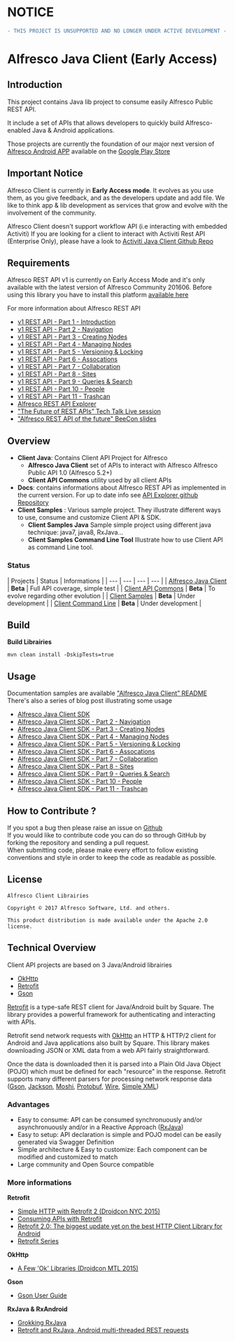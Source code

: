 # NOTICE
```diff
- THIS PROJECT IS UNSUPPORTED AND NO LONGER UNDER ACTIVE DEVELOPMENT -
```


# Alfresco Java Client (Early Access)

## Introduction
This project contains Java lib project to consume easily Alfresco Public REST API.

It include a set of APIs that allows developers to quickly build Alfresco-enabled Java & Android applications. 

Those projects are currently the foundation of our major next version of [Alfresco Android APP](https://github.com/Alfresco/alfresco-android-app) available on the [Google Play Store](https://play.google.com/store/apps/details?id=org.alfresco.mobile.android.application)

## Important Notice

Alfresco Client is currently in **Early Access mode**. It evolves as you use them, as you give feedback, and as the developers update and add file. We like to think app & lib development as services that grow and evolve with the involvement of the community.

Alfresco Client doesn't support workflow API (i.e interacting with embedded Activiti)
If you are looking for a client to interact with Activiti Rest API (Enterprise Only), please have a look to [Activiti Java Client Github Repo](https://github.com/Alfresco/activiti-client-sdk)

## Requirements

Alfresco REST API v1 is currently on Early Access Mode and it's only available with the latest version of Alfresco Community 201606.
Before using this library you have to install this platform [available here](https://wiki.alfresco.com/wiki/Alfresco_Community_Edition_201606_EA_Release_Notes)

For more information about Alfresco REST API
- [v1 REST API - Part 1 - Introduction](https://community.alfresco.com/community/ecm/blog/2016/10/11/v1-rest-api-part-1-introduction)
- [v1 REST API - Part 2 - Navigation](https://community.alfresco.com/community/ecm/blog/2016/10/17/v1-rest-api-part-2-navigation)
- [v1 REST API - Part 3 - Creating Nodes](https://community.alfresco.com/community/ecm/blog/2016/10/24/v1-rest-api-part-3-creating-nodes)
- [v1 REST API - Part 4 - Managing Nodes](https://community.alfresco.com/community/ecm/blog/2016/11/02/v1-rest-api-part-4-managing-nodes)
- [v1 REST API - Part 5 - Versioning & Locking](https://community.alfresco.com/community/ecm/blog/2016/11/11/v1-rest-api-part-5-versioning-locking)
- [v1 REST API - Part 6 - Assocations](https://community.alfresco.com/community/ecm/blog/2016/11/23/v1-rest-api-part-6-associations)
- [v1 REST API - Part 7 - Collaboration](https://community.alfresco.com/community/ecm/blog/2016/12/14/v1-rest-api-part-7-collaboration)
- [v1 REST API - Part 8 - Sites](https://community.alfresco.com/community/ecm/blog/2017/02/24/v1-rest-api-part-8-sites)
- [v1 REST API - Part 9 - Queries & Search](https://community.alfresco.com/community/ecm/blog/2017/04/11/v1-rest-api-part-9-queries-search)
- [v1 REST API - Part 10 - People](https://community.alfresco.com/community/ecm/blog/2017/04/18/v1-rest-api-part-10-people)
- [v1 REST API - Part 11 - Trashcan](https://community.alfresco.com/community/ecm/blog/2017/04/24/v1-rest-api-part-11-trashcan)
- [Alfresco REST API Explorer](https://api-explorer.alfresco.com/api-explorer/)
- ["The Future of REST APIs” Tech Talk Live session](https://www.youtube.com/watch?v=LCw7fe1pVSw)
- ["Alfresco REST API of the future" BeeCon slides](http://www.slideshare.net/jvonka/alfresco-rest-api-of-the-future-is-closer-than-you-think)


## Overview
- **Client Java**: Contains Client API Project for Alfresco
    * **Alfresco Java Client** set of APIs to interact with Alfresco Alfresco Public API 1.0 (Alfresco 5.2+)
    * **Client API Commons** utility used by all client APIs
- **Docs**: contains informations about Alfresco REST API as implemented in the current version. For up to date info see [API Explorer github Repository](https://github.com/Alfresco/rest-api-explorer/tree/master/src/main/webapp/definitions)
- **Client Samples** : Various sample project. They illustrate different ways to use, consume and customize Client API & SDK.
    * **Client Samples Java** Sample simple project using different java technique: java7, java8, RxJava...
    * **Client Samples Command Line Tool** Illustrate how to use Client API as command Line tool.

### Status
| Projects | Status | Informations |
| --- | --- | --- | --- |
| [Alfresco Java Client](client-java/alfresco-java-client) | **Beta** | Full API coverage, simple test |
| [Client API Commons](client-java/client-commons) | **Beta** | To evolve regarding other evolution |
| [Client Samples](client-samples/client-samples-java) | **Beta** | Under development |
| [Client Command Line](client-samples/client-samples-cli) | **Beta** | Under development |

## Build

**Build Librairies**
    
    mvn clean install -DskipTests=true

## Usage

Documentation samples are available ["Alfresco Java Client” README](https://github.com/Alfresco/alfresco-client-sdk/tree/master/client-java/alfresco-java-client)<br/>
There's also a series of blog post illustrating some usage
- [Alfresco Java Client SDK](https://community.alfresco.com/community/ecm/blog/2016/11/17/alfresco-java-client-sdk)
- [Alfresco Java Client SDK - Part 2 - Navigation](https://community.alfresco.com/community/ecm/blog/2016/11/17/alfresco-java-client-sdk-usage)
- [Alfresco Java Client SDK - Part 3 - Creating Nodes](https://community.alfresco.com/community/ecm/blog/2016/11/17/alfresco-java-client-sdk-usage-part-3)
- [Alfresco Java Client SDK - Part 4 - Managing Nodes](https://community.alfresco.com/community/ecm/blog/2016/11/17/alfresco-java-client-sdk-usage-part-4)
- [Alfresco Java Client SDK - Part 5 - Versioning & Locking](https://community.alfresco.com/community/ecm/blog/2016/11/17/alfresco-java-client-sdk-usage-part-5)
- [Alfresco Java Client SDK - Part 6 - Assocations](https://community.alfresco.com/community/ecm/blog/2016/11/25/alfresco-java-client-sdk-usage-part-6)
- [Alfresco Java Client SDK - Part 7 - Collaboration](https://community.alfresco.com/community/ecm/blog/2017/04/26/alfresco-java-client-sdk-usage-part-7)
- [Alfresco Java Client SDK - Part 8 - Sites](https://community.alfresco.com/community/ecm/blog/2017/04/26/alfresco-java-client-sdk-usage-part-8)
- [Alfresco Java Client SDK - Part 9 - Queries & Search](https://community.alfresco.com/community/ecm/blog/2017/04/26/alfresco-java-client-sdk-usage-part-9)
- [Alfresco Java Client SDK - Part 10 - People](https://community.alfresco.com/community/ecm/blog/2017/04/26/alfresco-java-client-sdk-usage-part-10)
- [Alfresco Java Client SDK - Part 11 - Trashcan](https://community.alfresco.com/community/ecm/blog/2017/04/26/alfresco-java-client-sdk-usage-part-11)
	
## How to Contribute ?

If you spot a bug then please raise an issue on [Github](https://github.com/Alfresco/alfresco-client-sdk/issues?q=is%3Aopen+sort%3Acreated-desc)<br/>
If you would like to contribute code you can do so through GitHub by forking the repository and sending a pull request.<br/>
When submitting code, please make every effort to follow existing conventions and style in order to keep the code as readable as possible.<br/>
	
## License

    Alfresco Client Librairies

    Copyright © 2017 Alfresco Software, Ltd. and others.

    This product distribution is made available under the Apache 2.0 license.
    
 

## Technical Overview
Client API projects are based on 3 Java/Android librairies

* [OkHttp][2]
* [Retrofit][1]
* [Gson][3]

[Retrofit][1] is a type-safe REST client for Java/Android built by Square. The library provides a powerful framework for authenticating and interacting with APIs.

Retrofit send network requests with [OkHttp][2] an HTTP & HTTP/2 client for Android and Java applications also built by Square. This library makes downloading JSON or XML data from a web API fairly straightforward. 

Once the data is downloaded then it is parsed into a Plain Old Java Object (POJO) which must be defined for each "resource" in the response. Retrofit supports many different parsers for processing network response data ([Gson][3], [Jackson][4], [Moshi][5], [Protobuf][6], [Wire][7], [Simple XML][8])

### Advantages

* Easy to consume: API can be consumed synchronuously and/or asynchronuously and/or in a Reactive Approach ([RxJava][9])
* Easy to setup: API declaration is simple and POJO model can be easily generated via Swagger Definition
* Simple architecture & Easy to customize: Each component can be modified and customized to match 
* Large community and Open Source compatible	
	
### More informations

**Retrofit**

- [Simple HTTP with Retrofit 2 (Droidcon NYC 2015)](https://speakerdeck.com/jakewharton/simple-http-with-retrofit-2-droidcon-nyc-2015)
- [Consuming APIs with Retrofit](https://guides.codepath.com/android/Consuming-APIs-with-Retrofit#setup)
- [Retrofit 2.0: The biggest update yet on the best HTTP Client Library for Android](http://inthecheesefactory.com/blog/retrofit-2.0/en)
- [Retrofit Series](https://futurestud.io/blog/retrofit-2-upgrade-guide-from-1-9)

**OkHttp**

- [A Few 'Ok' Libraries (Droidcon MTL 2015)](https://speakerdeck.com/jakewharton/a-few-ok-libraries-droidcon-mtl-2015)

**Gson**

- [Gson User Guide](https://github.com/google/gson/blob/master/UserGuide.md)

**RxJava & RxAndroid**

- [Grokking RxJava](http://blog.danlew.net/2014/09/15/grokking-rxjava-part-1/)
- [Retrofit and RxJava, Android multi-threaded REST requests](http://randomdotnext.com/retrofit-rxjava/)

   
[1]: http://square.github.io/retrofit/
[2]: http://square.github.io/okhttp/
[3]: https://github.com/google/gson
[4]: http://wiki.fasterxml.com/JacksonHome
[5]: http://github.com/square/moshi
[6]: http://github.com/google/protobuf
[7]: http://github.com/square/wire
[8]: http://simple.sourceforge.net/
[9]: https://github.com/ReactiveX/RxJava
